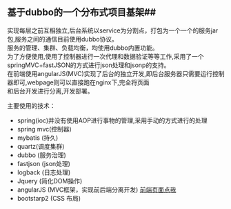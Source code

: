 
## 基于dubbo的一个分布式项目基架##  
实现每层之前互相独立,后台系统以service为分割点，打包为一个一个的服务jar包,服务之间的通信目前使用dubbo协议。  
服务的管理、集群、负载均衡，均使用dubbo内置功能。  
为了方便使用,使用了控制器进行一次代理和数据验证等等工作,采用了一个springMVC+fastJSON的方式进行json处理和jsonp的支持。  
在前端使用angularJS(MVC)实现了后台的独立开发,即后台服务器只需要运行控制器即可,webpage则可以直接跑在nginx下,完全将页面  
和后台开发进行分离,开发部署。  

主要使用的技术：  

* spring(ioc)并没有使用AOP进行事物的管理,采用手动的方式进行的处理
* spring mvc(控制器)
* mybatis (持久)
* quartz(调度集群)
* dubbo (服务治理)
* fastjson (json处理)
* logback (日志处理)
* Jquery (简化DOM操作)
* angularJS (MVC框架，实现前后端分离开发) [前端页面点我](https://github.com/247687009/soa-page)
* bootstarp2 (CSS 布局)


